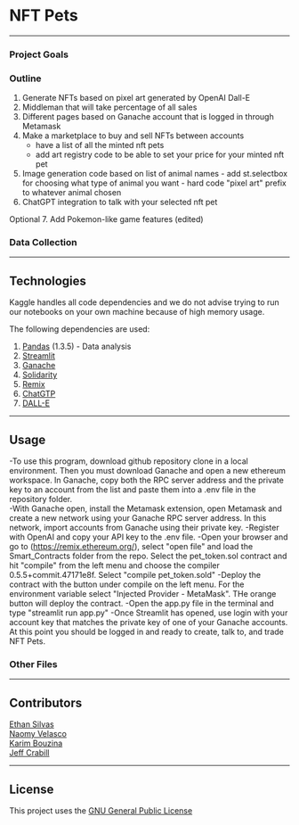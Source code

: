 # NFT Pets

---

### Project Goals 


### Outline
1. Generate NFTs based on pixel art generated by OpenAI Dall-E
2. Middleman that will take percentage of all sales
3. Different pages based on Ganache account that is logged in through Metamask
4. Make a marketplace to buy and sell NFTs between accounts
	- have a list of all the minted nft pets
	- add art registry code to be able to set your price for your minted nft pet
5. Image generation code based on list of animal names
        - add st.selectbox for choosing what type of animal you want
        - hard code "pixel art" prefix to whatever animal chosen
6. ChatGPT integration to talk with your selected nft pet

Optional
7. Add Pokemon-like game features (edited) 

### Data Collection 


---

## Technologies

Kaggle handles all code dependencies and we do not advise trying to run our notebooks on your own machine because of high memory usage. 

The following dependencies are used: 
1. [Pandas](https://github.com/pandas-dev/pandas) (1.3.5) - Data analysis
2. [Streamlit](https://streamlit.io/)
3. [Ganache](https://trufflesuite.com/ganache/)
4. [Solidarity](https://soliditylang.org/)
5. [Remix](https://remix-project.org/)
6. [ChatGTP](https://openai.com/blog/chatgpt)
7. [DALL-E](https://labs.openai.com/)
---

## Usage
-To use this program, download github repository clone in a local environment.  Then you must download Ganache and open a new ethereum workspace.  In Ganache, copy both the RPC server address and the private key to an account from the list and paste them into a .env file in the repository folder.  
-With Ganache open, install the Metamask extension, open Metamask and create a new network using your Ganache RPC server address.  In this network, import accounts from Ganache using their private key.
-Register with OpenAI and copy your API key to the .env file.
-Open your browser and go to (https://remix.ethereum.org/), select "open file" and load the Smart_Contracts folder from the repo.  Select  the pet_token.sol contract and hit "compile" from the left menu and choose the compiler 0.5.5+commit.47171e8f.  Select "compile pet_token.sold"
-Deploy the contract with the button under compile on the left menu. For the environment variable select "Injected Provider - MetaMask".  THe orange button will deploy the contract.
-Open the app.py file in the terminal and type "streamlit run app.py"
-Once Streamlit has opened, use login with your account key that matches the private key of one of your Ganache accounts.  At this point you should be logged in and ready to create, talk to, and trade NFT Pets.
### Other Files 


---

## Contributors

[Ethan Silvas](https://github.com/ethansilvas) <br>
[Naomy Velasco](https://github.com/naomynaomy) <br>
[Karim Bouzina](https://github.com/karim985) <br>
[Jeff Crabill](https://github.com/jeffreycrabill) <br>

---

## License

This project uses the [GNU General Public License](https://choosealicense.com/licenses/gpl-3.0/)
